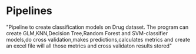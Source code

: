 # Pipelines
"Pipeline to create classification models on Drug dataset. The program can create GLM,KNN,Decision Tree,Random Forest and SVM-classifier models,do cross validation,makes predictions,calculates metrics and create an excel file will all those metrics and cross validaton results stored"

